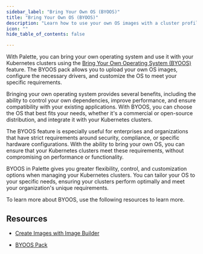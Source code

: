 ```yaml
---
sidebar_label: "Bring Your Own OS (BYOOS)"
title: "Bring Your Own OS (BYOOS)"
description: "Learn how to use your own OS images with a cluster profile"
icon: ""
hide_table_of_contents: false

---
```



With Palette, you can bring your own operating system and use it with your Kubernetes clusters using the [Bring Your Own Operating System (BYOOS)](/glossary-all#bringyourownoperatingsystem(byoos)) feature. The BYOOS pack allows you to upload your own OS images, configure the necessary drivers, and customize the OS to meet your specific requirements.



Bringing your own operating system provides several benefits, including the ability to control your own dependencies, improve performance, and ensure compatibility with your existing applications. With BYOOS, you can choose the OS that best fits your needs, whether it's a commercial or open-source distribution, and integrate it with your Kubernetes clusters.



The BYOOS feature is especially useful for enterprises and organizations that have strict requirements around security, compliance, or specific hardware configurations. With the ability to bring your own OS, you can ensure that your Kubernetes clusters meet these requirements, without compromising on performance or functionality.



BYOOS in Palette gives you greater flexibility, control, and customization options when managing your Kubernetes clusters. You can tailor your OS to your specific needs, ensuring your clusters perform optimally and meet your organization's unique requirements.



To learn more about BYOOS, use the following resources to learn more.

## Resources

- [Create Images with Image Builder](/cluster-profiles/byoos/image-builder)


- [BYOOS Pack](/integrations/byoos)

<br />